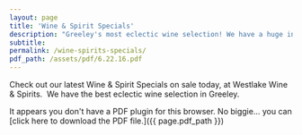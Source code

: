 ```yaml
---
layout: page
title: 'Wine & Spirit Specials'
description: "Greeley's most eclectic wine selection! We have a huge inventory to choose from, both foreign and domestic."
subtitle:
permalink: /wine-spirits-specials/
pdf_path: /assets/pdf/6.22.16.pdf
---
```



Check out our latest Wine & Spirit Specials on sale today, at Westlake Wine & Spirits.  We have the best eclectic wine selection in Greeley.

<object data="{{ page.pdf_path }}" type="application/pdf" width="100%" height="800px">It appears you don't have a PDF plugin for this browser. No biggie... you can [click here to download the PDF file.]({{ page.pdf_path }})</object>